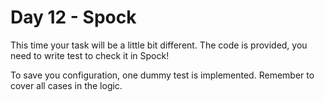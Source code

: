 # Day 12 - Spock

This time your task will be a little bit different. 
The code is provided, you need to write test to check it in Spock!

To save you configuration, one dummy test is implemented. Remember to cover all cases in the logic. 